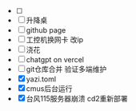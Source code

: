 * [ ] 
* [ ] 升降桌
* [ ] github page
* [ ] 工控机换网卡 改ip
* [ ] 浇花 
* [ ] chatgpt on vercel
* [ ] git仓库合并 验证多端维护
* [x] yazi.toml
* [x] cmus后台运行
* [x] 台风115服务器崩溃 cd2重新部署
